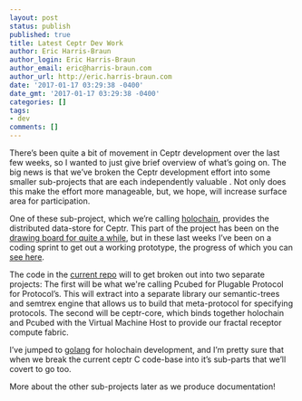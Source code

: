 ```yaml
---
layout: post
status: publish
published: true
title: Latest Ceptr Dev Work
author: Eric Harris-Braun
author_login: Eric Harris-Braun
author_email: eric@harris-braun.com
author_url: http://eric.harris-braun.com
date: '2017-01-17 03:29:38 -0400'
date_gmt: '2017-01-17 03:29:38 -0400'
categories: []
tags:
- dev
comments: []
---
```

There’s been quite a bit of movement in Ceptr development over the  last few weeks, so I wanted to just give brief overview of what’s going on.  The big news is that we’ve broken the Ceptr development effort into some smaller sub-projects that are each independently valuable .  Not only does this make the effort more manageable, but, we hope, will increase surface area for participation.

One of these sub-project, which we’re calling [holochain](/whitepapers/holochain), provides the distributed data-store for Ceptr.  This part of the project has been on the [drawing board for quite a while](https://medium.com/metacurrency-project/beyond-blockchain-simple-scalable-cryptocurrencies-1eb7aebac6ae#.ohn1sgvqu), but in these last weeks I’ve been on a coding sprint to get out a working prototype, the progress of which you can [see here](https://github.com/metacurrency/holochain).

The code in the [current repo](https://github.com/zippy/ceptr) will to get broken out into two separate projects:  The first will be what we're calling Pcubed for Plugable Protocol for Protocol’s.  This will extract into a separate library our semantic-trees and semtrex engine that allows us to build that meta-protocol for specifying protocols.  The second will be ceptr-core, which binds together holochain and Pcubed with the Virtual Machine Host to provide our fractal receptor compute fabric.

I’ve jumped to [golang](http://golang.org) for holochain development, and I’m pretty sure that when we break the current ceptr C code-base into it’s sub-parts that we’ll covert to go too.

More about the other sub-projects later as we produce documentation!
